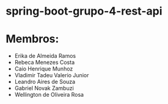 # spring-boot-grupo-4-rest-api

<h1>Membros:</h1>

<ul>
  <li>Erika de Almeida Ramos</li>
  <li>Rebeca Menezes Costa</li>
  <li>Caio Henrique Munhoz</li>
  <li>Vladimir Tadeu Valerio Junior</li>
  <li>Leandro Aires de Souza</li>
  <li>Gabriel Novak Zambuzi</li>
  <li>Wellington de Oliveira Rosa</li>
</ul>
